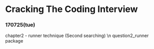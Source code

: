 # Cracking The Coding Interview

### 170725(tue)
chapter2 - runner technique (Second searching)
\n question2_runner package
